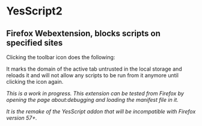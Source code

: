 # YesScript2
## Firefox Webextension, blocks scripts on specified sites

Clicking the toolbar icon does the following:

It marks the domain of the active tab untrusted in the local storage and reloads it and will not allow any scripts to be run from it anymore until clicking the icon again.

*This is a work in progress. This extension can be tested from Firefox by opening the page about:debugging and loading the manifest file in it.*

*It is the remake of the YesScript addon that will be incompatible with Firefox version 57+.*
